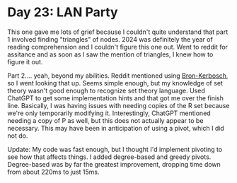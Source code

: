 # Day 23: LAN Party
This one gave me lots of grief because I couldn't quite understand that part 1 involved finding "triangles" of nodes. 2024 was definitely the year of reading comprehension and I couldn't figure this one out. Went to reddit for assitance and as soon as I saw the mention of triangles, I knew how to figure it out.

Part 2.... yeah, beyond my abilities. Reddit mentioned using [Bron-Kerbosch](https://en.wikipedia.org/wiki/Bron%E2%80%93Kerbosch_algorithm), so I went looking that up. Seems simple enough, but my knowledge of set theory wasn't good enough to recognize set theory language. Used ChatGPT to get some implementation hints and that got me over the finish line. Basically, I was having issues with needing copies of the R set because we're only temporarily modifying it. Interestingly, ChatGPT mentioned needing a copy of P as well, but this does not actually appear to be necessary. This may have been in anticipation of using a pivot, which I did not do.

Update: My code was fast enough, but I thought I'd implement pivoting to see how that affects things. I added degree-based and greedy pivots. Degree-based was by far the greatest improvement, dropping time down from about 220ms to just 15ms.
